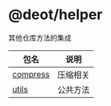 # @deot/helper

其他仓库方法的集成

| 包名                                                 | 说明                                                 |
| --------------------------------------------------- | ---------------------------------------------------- |
| [compress](../compress)                             | 压缩相关                                               |
| [utils](../utils)                                 | 公共方法                                              |
